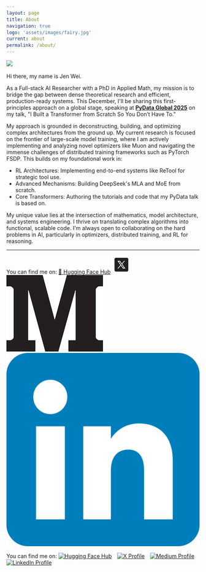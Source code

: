 ```yaml
---
layout: page
title: About
navigation: true
logo: 'assets/images/fairy.jpg'
current: about
permalink: /about/
---
```




![](../assets/images/bird-of-paradise-blue-cropped.png)

Hi there, my name is Jen Wei.

As a Full-stack AI Researcher with a PhD in Applied Math, my mission is to bridge the gap between dense theoretical research and efficient, production-ready systems. This December, I'll be sharing this first-principles approach on a global stage, speaking at [**PyData Global 2025**](https://pydata.org/global2025/schedule) on my talk, "I Built a Transformer from Scratch So You Don’t Have To."

My approach is grounded in deconstructing, building, and optimizing complex architectures from the ground up. My current research is focused on the frontier of large-scale model training, where I am actively implementing and analyzing novel optimizers like Muon and navigating the immense challenges of distributed training frameworks such as PyTorch FSDP. This builds on my foundational work in:

- RL Architectures: Implementing end-to-end systems like ReTool for strategic tool use. 
- Advanced Mechanisms: Building DeepSeek's MLA and MoE from scratch. 
- Core Transformers: Authoring the tutorials and code that my PyData talk is based on.

My unique value lies at the intersection of mathematics, model architecture, and systems engineering. I thrive on translating complex algorithms into functional, scalable code. I'm always open to collaborating on the hard problems in AI, particularly in optimizers, distributed training, and RL for reasoning.

---



You can find me on: 
[🤗 Hugging Face Hub](https://huggingface.co/bird-of-paradise) 
[![X Profile](/assets/images/x_icon.png)](https://x.com/JenniferWe17599) 
[![Medium Profile](/assets/images/medium_icon.png)](https://medium.com/@jenwei0312) 
[![LinkedIn Profile](/assets/images/linkedin_icon.png)](https://www.linkedin.com/in/jenweiprofile/)

You can find me on: 
<a href="#" target="_blank"><img src="/assets/images/huggingface_icon.jpg" alt="Hugging Face Hub" width="32" height="32" style="margin-right: 10px;"></a> 
<a href="#" target="_blank"><img src="/assets/images/x_icon.jpg" alt="X Profile" width="32" height="32" style="margin-right: 10px;"></a> 
<a href="#" target="_blank"><img src="/assets/images/medium_icon.jpg" alt="Medium Profile" width="32" height="32" style="margin-right: 10px;"></a> 
<a href="#" target="_blank"><img src="/assets/images/linkedin_icon.jpg" alt="LinkedIn Profile" width="32" height="32"></a>